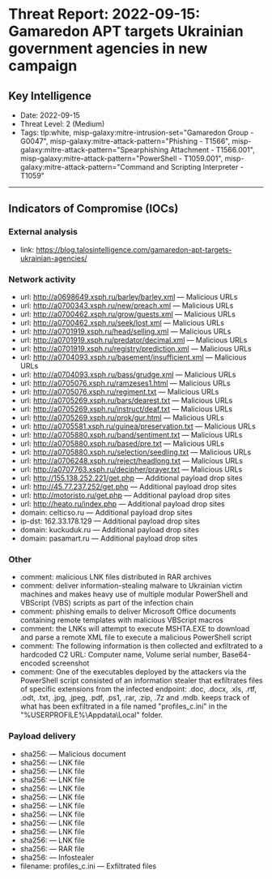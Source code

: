 # Threat Report: 2022-09-15: Gamaredon APT targets Ukrainian government agencies in new campaign


## Key Intelligence
* Date: 2022-09-15
* Threat Level: 2 (Medium)
* Tags: tlp:white, misp-galaxy:mitre-intrusion-set="Gamaredon Group - G0047", misp-galaxy:mitre-attack-pattern="Phishing - T1566", misp-galaxy:mitre-attack-pattern="Spearphishing Attachment - T1566.001", misp-galaxy:mitre-attack-pattern="PowerShell - T1059.001", misp-galaxy:mitre-attack-pattern="Command and Scripting Interpreter - T1059"

---

## Indicators of Compromise (IOCs)
### External analysis
* link: https://blog.talosintelligence.com/gamaredon-apt-targets-ukrainian-agencies/

### Network activity
* url: http://a0698649.xsph.ru/barley/barley.xml — Malicious URLs
* url: http://a0700343.xsph.ru/new/preach.xml — Malicious URLs
* url: http://a0700462.xsph.ru/grow/guests.xml — Malicious URLs
* url: http://a0700462.xsph.ru/seek/lost.xml — Malicious URLs
* url: http://a0701919.xsph.ru/head/selling.xml — Malicious URLs
* url: http://a0701919.xsph.ru/predator/decimal.xml — Malicious URLs
* url: http://a0701919.xsph.ru/registry/prediction.xml — Malicious URLs
* url: http://a0704093.xsph.ru/basement/insufficient.xml — Malicious URLs
* url: http://a0704093.xsph.ru/bass/grudge.xml — Malicious URLs
* url: http://a0705076.xsph.ru/ramzeses1.html — Malicious URLs
* url: http://a0705076.xsph.ru/regiment.txt — Malicious URLs
* url: http://a0705269.xsph.ru/bars/dearest.txt — Malicious URLs
* url: http://a0705269.xsph.ru/instruct/deaf.txt — Malicious URLs
* url: http://a0705269.xsph.ru/prok/gur.html — Malicious URLs
* url: http://a0705581.xsph.ru/guinea/preservation.txt — Malicious URLs
* url: http://a0705880.xsph.ru/band/sentiment.txt — Malicious URLs
* url: http://a0705880.xsph.ru/based/pre.txt — Malicious URLs
* url: http://a0705880.xsph.ru/selection/seedling.txt — Malicious URLs
* url: http://a0706248.xsph.ru/reject/headlong.txt — Malicious URLs
* url: http://a0707763.xsph.ru/decipher/prayer.txt — Malicious URLs
* url: http://155.138.252.221/get.php — Additional payload drop sites
* url: http://45.77.237.252/get.php — Additional payload drop sites
* url: http://motoristo.ru/get.php — Additional payload drop sites
* url: http://heato.ru/index.php — Additional payload drop sites
* domain: celticso.ru — Additional payload drop sites
* ip-dst: 162.33.178.129 — Additional payload drop sites
* domain: kuckuduk.ru — Additional payload drop sites
* domain: pasamart.ru — Additional payload drop sites

### Other
* comment: malicious LNK files distributed in RAR archives
* comment: deliver information-stealing malware to Ukrainian victim machines and makes heavy use of multiple modular PowerShell and VBScript (VBS) scripts as part of the infection chain
* comment: phishing emails to deliver Microsoft Office documents containing remote templates with malicious VBScript macros
* comment: the LNKs will attempt to execute MSHTA.EXE to download and parse a remote XML file to execute a malicious PowerShell script
* comment: The following information is then collected and exfiltrated to a hardcoded C2 URL: Computer name, Volume serial number, Base64-encoded screenshot
* comment: One of the executables deployed by the attackers via the PowerShell script consisted of an information stealer that exfiltrates files of specific extensions from the infected endpoint: .doc, .docx, .xls, .rtf, .odt, .txt, .jpg, .jpeg, .pdf, .ps1, .rar, .zip, .7z and .mdb.
keeps track of what has been exfiltrated in a file named "profiles_c.ini" in the "%USERPROFILE%\Appdata\Local" folder.

### Payload delivery
* sha256: <sha256> — Malicious document
* sha256: <sha256> — LNK file
* sha256: <sha256> — LNK file
* sha256: <sha256> — LNK file
* sha256: <sha256> — LNK file
* sha256: <sha256> — LNK file
* sha256: <sha256> — LNK file
* sha256: <sha256> — LNK file
* sha256: <sha256> — LNK file
* sha256: <sha256> — LNK file
* sha256: <sha256> — LNK file
* sha256: <sha256> — RAR file
* sha256: <sha256> — Infostealer
* filename: profiles_c.ini — Exfiltrated files
